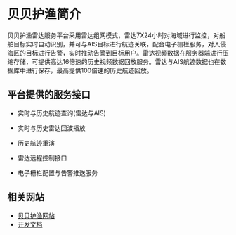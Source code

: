 # 贝贝护渔简介
贝贝护渔雷达服务平台采用雷达组网模式，雷达7X24小时对海域进行监控，对船舶目标实时自动识别，并可与AIS目标进行航迹关联，配合电子栅栏服务，对入侵海区的目标进行告警，实时推动告警到目标用户。雷达视频数据在服务器端进行压缩存储，可提供高达16倍速的历史视频数据回放服务。雷达与AIS航迹数据也在数据库中进行保存，最高提供100倍速的历史航迹回放。



## 平台提供的服务接口
- 实时与历史航迹查询(雷达与AIS)

- 实时与历史雷达回波播放

- 历史航迹重演

- 雷达远程控制接口

- 电子栅栏配置与告警推送服务


##  相关网站

* [贝贝护渔网站](http://app.sanhang.info)
* [开发文档](https://gitee.com/csyangbinbin/bbhydoc)

